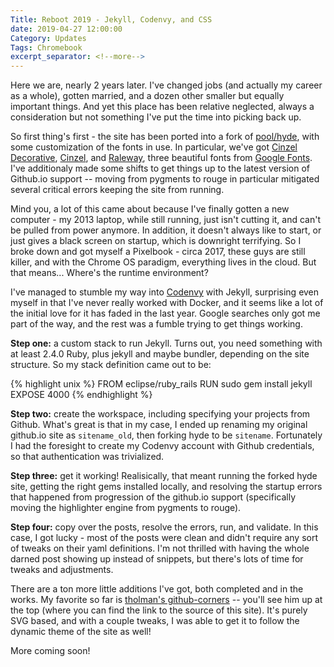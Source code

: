 ```yaml
---
Title: Reboot 2019 - Jekyll, Codenvy, and CSS
date: 2019-04-27 12:00:00
Category: Updates
Tags: Chromebook
excerpt_separator: <!--more-->
---
```


Here we are, nearly 2 years later. I've changed jobs (and actually my career as a whole), gotten married, and a dozen other smaller but equally important things. And yet this place has been relative neglected, always a consideration but not something I've put the time into picking back up.

<!--more-->

So first thing's first - the site has been ported into a fork of [pool/hyde](https://github.com/poole/hyde), with some customization of the fonts in use. In particular, we've got [Cinzel Decorative](https://fonts.google.com/selection?selection.family=Cinzel+Decorative), [Cinzel](https://fonts.google.com/selection?selection.family=Cinzel), and [Raleway](https://fonts.google.com/selection?selection.family=Raleway), three beautiful fonts from [Google Fonts](https://fonts.google.com). I've additionaly made some shifts to get things up to the latest version of Github.io support -- moving from pygments to rouge in particular mitigated several critical errors keeping the site from running.

Mind you, a lot of this came about because I've finally gotten a new computer - my 2013 laptop, while still running, just isn't cutting it, and can't be pulled from power anymore. In addition, it doesn't always like to start, or just gives a black screen on startup, which is downright terrifying. So I broke down and got myself a Pixelbook - circa 2017, these guys are still killer, and with the Chrome OS paradigm, everything lives in the cloud. But that means... Where's the runtime environment?

I've managed to stumble my way into [Codenvy](https://codenvy.io) with Jekyll, surprising even myself in that I've never really worked with Docker, and it seems like a lot of the initial love for it has faded in the last year. Google searches only got me part of the way, and the rest was a fumble trying to get things working.

**Step one:** a custom stack to run Jekyll. Turns out, you need something with at least 2.4.0 Ruby, plus jekyll and maybe bundler, depending on the site structure. So my stack definition came out to be:

{% highlight unix %}
FROM eclipse/ruby_rails
RUN sudo gem install jekyll
EXPOSE 4000
{% endhighlight %}

**Step two:** create the workspace, including specifying your projects from Github. What's great is that in my case, I ended up renaming my original github.io site as `sitename_old`, then forking hyde to be `sitename`. Fortunately I had the foresight to create my Codenvy account with Github credentials, so that authentication was trivialized.

**Step three:** get it working! Realisically, that meant running the forked hyde site, getting the right gems installed locally, and resolving the startup errors that happened from progression of the github.io support (specifically moving the highlighter engine from pygments to rouge).

**Step four:** copy over the posts, resolve the errors, run, and validate. In this case, I got lucky - most of the posts were clean and didn't require any sort of tweaks on their yaml definitions. I'm not thrilled with having the whole darned post showing up instead of snippets, but there's lots of time for tweaks and adjustments.

There are a ton more little additions I've got, both completed and in the works. My favorite so far is [tholman's github-corners](https://github.com/tholman/github-corners) -- you'll see him up at the top (where you can find the link to the source of this site). It's purely SVG based, and with a couple tweaks, I was able to get it to follow the dynamic theme of the site as well!

More coming soon!

